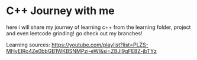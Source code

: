 # C++ Journey with me

here i will share my journey of learning c++
from the learning folder, project and even leetcode grinding!
go check out my branches!

Learning sources: https://youtube.com/playlist?list=PLZS-MHyEIRo4Ze0bbGB1WKBSNMPzi-eWI&si=ZBJl9qFE8Z-jbTYz
